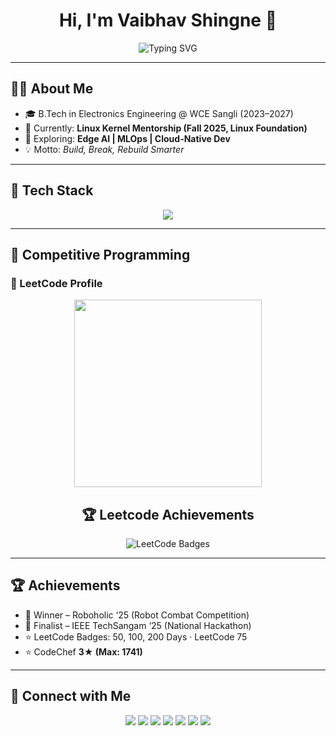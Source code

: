 <h1 align="center">
  Hi, I'm Vaibhav Shingne 👋  
</h1>

<p align="center">
  <img src="https://readme-typing-svg.demolab.com?font=Fira+Code&pause=1000&color=36BCF7&width=500&lines=AI+%7C+ML+Engineer;Embedded+Systems+Developer;Linux+Kernel+Explorer;Competitive+Programmer;Always+Learning+New+Tech" alt="Typing SVG" />
</p>

---

## 🧑‍💻 About Me  
- 🎓 B.Tech in Electronics Engineering @ WCE Sangli (2023–2027)  
- 🔭 Currently: **Linux Kernel Mentorship (Fall 2025, Linux Foundation)**  
- 🌱 Exploring: **Edge AI | MLOps | Cloud-Native Dev**  
- 💡 Motto: *Build, Break, Rebuild Smarter*  

---

## 🚀 Tech Stack  

<p align="center">
  <img src="https://skillicons.dev/icons?i=cpp,py,js,kotlin,react,flask,docker,kubernetes,gcp,firebase,git,github,linux,rasberrypi,tensorrt,mongodb&perline=6" />
</p>

---

## 🎯 Competitive Programming  

### 🔹 LeetCode Profile  
<p align="center">
  <img src="https://leetcard.jacoblin.cool/VSPRIME?theme=dark&font=baloo&ext=heatmap,contest" height="300"/>
</p>

<h2 align="center">🏆 Leetcode Achievements</h2>
<p align="center">
  <img src="https://leetcode-badge-showcase.vercel.app/api?username=VSPRIME&theme=github-dark" alt="LeetCode Badges"/>
</p>


---

## 🏆 Achievements  

- 🥇 Winner – Roboholic ‘25 (Robot Combat Competition)  
- 🥈 Finalist – IEEE TechSangam ‘25 (National Hackathon)  
- ⭐ LeetCode Badges: 50, 100, 200 Days · LeetCode 75  
- ⭐ CodeChef **3★ (Max: 1741)**  

---

## 🔗 Connect with Me  

<p align="center">
  <a href="https://vsprime.host20.uk/"><img src="https://img.shields.io/badge/Portfolio-%2312100E.svg?&style=for-the-badge&logo=vercel&logoColor=white"/></a>
  <a href="https://www.linkedin.com/in/vaibhav-shingne-3a765828a/"><img src="https://img.shields.io/badge/LinkedIn-%230077B5.svg?&style=for-the-badge&logo=linkedin&logoColor=white"/></a>
  <a href="https://github.com/vsshingne"><img src="https://img.shields.io/badge/GitHub-%23181717.svg?&style=for-the-badge&logo=github&logoColor=white"/></a>
  <a href="https://leetcode.com/u/VSPRIME/"><img src="https://img.shields.io/badge/LeetCode-%23FFA116.svg?&style=for-the-badge&logo=leetcode&logoColor=black"/></a>
  <a href="https://www.codechef.com/users/fine_fest_11"><img src="https://img.shields.io/badge/CodeChef-%235B4638.svg?&style=for-the-badge&logo=codechef&logoColor=white"/></a>
  <a href="https://www.geeksforgeeks.org/user/vaibhavshingne/"><img src="https://img.shields.io/badge/GeeksforGeeks-%2300C853.svg?&style=for-the-badge&logo=geeksforgeeks&logoColor=white"/></a>
  <a href="https://codeforces.com/profile/vaibhavshingne66"><img src="https://img.shields.io/badge/Codeforces-%231F8ACB.svg?&style=for-the-badge&logo=codeforces&logoColor=white"/></a>
</p>
